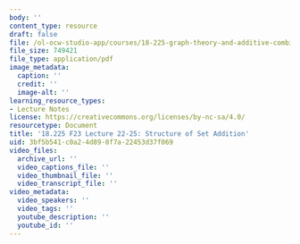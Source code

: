 ```yaml
---
body: ''
content_type: resource
draft: false
file: /ol-ocw-studio-app/courses/18-225-graph-theory-and-additive-combinatorics-fall-2023/mit18_225_f23_lec22-25.pdf
file_size: 749421
file_type: application/pdf
image_metadata:
  caption: ''
  credit: ''
  image-alt: ''
learning_resource_types:
- Lecture Notes
license: https://creativecommons.org/licenses/by-nc-sa/4.0/
resourcetype: Document
title: '18.225 F23 Lecture 22-25: Structure of Set Addition'
uid: 3bf5b541-c0a2-4d89-8f7a-22453d37f069
video_files:
  archive_url: ''
  video_captions_file: ''
  video_thumbnail_file: ''
  video_transcript_file: ''
video_metadata:
  video_speakers: ''
  video_tags: ''
  youtube_description: ''
  youtube_id: ''
---
```

